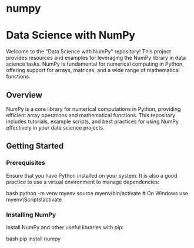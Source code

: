 # numpy
# Data Science with NumPy

Welcome to the "Data Science with NumPy" repository! This project provides resources and examples for leveraging the NumPy library in data science tasks. NumPy is fundamental for numerical computing in Python, offering support for arrays, matrices, and a wide range of mathematical functions.

## Overview

NumPy is a core library for numerical computations in Python, providing efficient array operations and mathematical functions. This repository includes tutorials, example scripts, and best practices for using NumPy effectively in your data science projects.

## Getting Started

### Prerequisites

Ensure that you have Python installed on your system. It is also a good practice to use a virtual environment to manage dependencies:

bash
python -m venv myenv
source myenv/bin/activate  # On Windows use myenv\Scripts\activate


### Installing NumPy

Install NumPy and other useful libraries with pip:

bash
pip install numpy
